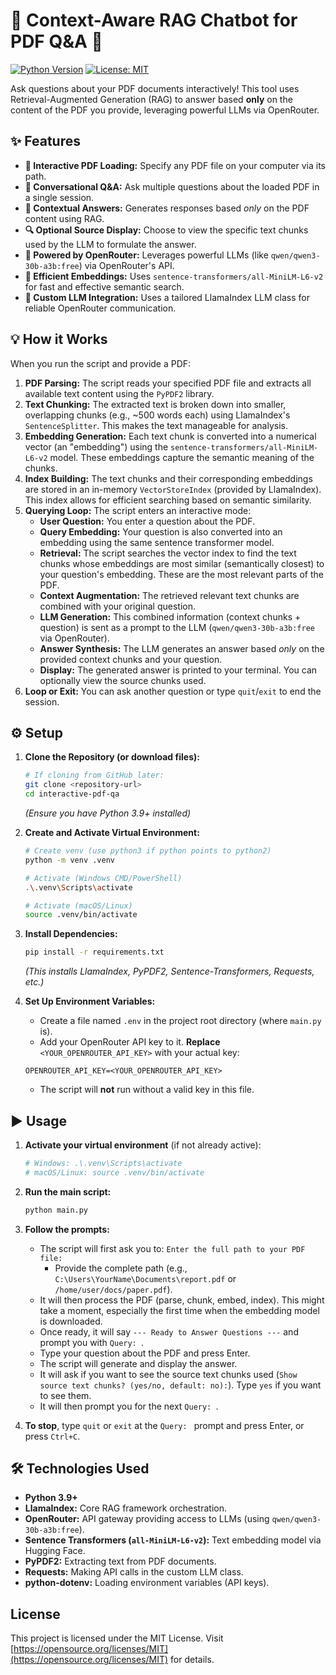 # 📄 Context-Aware RAG Chatbot for PDF Q&A 🧠

[![Python Version](https://img.shields.io/badge/python-3.9%2B-blue.svg)](https://python.org/downloads/)
[![License: MIT](https://img.shields.io/badge/License-MIT-yellow.svg)](https://opensource.org/licenses/MIT)

Ask questions about your PDF documents interactively! This tool uses Retrieval-Augmented Generation (RAG) to answer based **only** on the content of the PDF you provide, leveraging powerful LLMs via OpenRouter.

## ✨ Features

*   **📄 Interactive PDF Loading:** Specify any PDF file on your computer via its path.
*   **💬 Conversational Q&A:** Ask multiple questions about the loaded PDF in a single session.
*   **🧠 Contextual Answers:** Generates responses based *only* on the PDF content using RAG.
*   **🔍 Optional Source Display:** Choose to view the specific text chunks used by the LLM to formulate the answer.
*   **🤖 Powered by OpenRouter:** Leverages powerful LLMs (like `qwen/qwen3-30b-a3b:free`) via OpenRouter's API.
*   **🚀 Efficient Embeddings:** Uses `sentence-transformers/all-MiniLM-L6-v2` for fast and effective semantic search.
*   **🔌 Custom LLM Integration:** Uses a tailored LlamaIndex LLM class for reliable OpenRouter communication.

## 💡 How it Works

When you run the script and provide a PDF:

1.  **PDF Parsing:** The script reads your specified PDF file and extracts all available text content using the `PyPDF2` library.
2.  **Text Chunking:** The extracted text is broken down into smaller, overlapping chunks (e.g., ~500 words each) using LlamaIndex's `SentenceSplitter`. This makes the text manageable for analysis.
3.  **Embedding Generation:** Each text chunk is converted into a numerical vector (an "embedding") using the `sentence-transformers/all-MiniLM-L6-v2` model. These embeddings capture the semantic meaning of the chunks.
4.  **Index Building:** The text chunks and their corresponding embeddings are stored in an in-memory `VectorStoreIndex` (provided by LlamaIndex). This index allows for efficient searching based on semantic similarity.
5.  **Querying Loop:** The script enters an interactive mode:
    *   **User Question:** You enter a question about the PDF.
    *   **Query Embedding:** Your question is also converted into an embedding using the same sentence transformer model.
    *   **Retrieval:** The script searches the vector index to find the text chunks whose embeddings are most similar (semantically closest) to your question's embedding. These are the most relevant parts of the PDF.
    *   **Context Augmentation:** The retrieved relevant text chunks are combined with your original question.
    *   **LLM Generation:** This combined information (context chunks + question) is sent as a prompt to the LLM (`qwen/qwen3-30b-a3b:free` via OpenRouter).
    *   **Answer Synthesis:** The LLM generates an answer based *only* on the provided context chunks and your question.
    *   **Display:** The generated answer is printed to your terminal. You can optionally view the source chunks used.
6.  **Loop or Exit:** You can ask another question or type `quit`/`exit` to end the session.

## ⚙️ Setup

1.  **Clone the Repository (or download files):**
    ```bash
    # If cloning from GitHub later:
    git clone <repository-url>
    cd interactive-pdf-qa
    ```
    *(Ensure you have Python 3.9+ installed)*

2.  **Create and Activate Virtual Environment:**
    ```bash
    # Create venv (use python3 if python points to python2)
    python -m venv .venv

    # Activate (Windows CMD/PowerShell)
    .\.venv\Scripts\activate

    # Activate (macOS/Linux)
    source .venv/bin/activate
    ```

3.  **Install Dependencies:**
    ```bash
    pip install -r requirements.txt
    ```
    *(This installs LlamaIndex, PyPDF2, Sentence-Transformers, Requests, etc.)*

4.  **Set Up Environment Variables:**
    *   Create a file named `.env` in the project root directory (where `main.py` is).
    *   Add your OpenRouter API key to it. **Replace** `<YOUR_OPENROUTER_API_KEY>` with your actual key:
      ```plaintext
      OPENROUTER_API_KEY=<YOUR_OPENROUTER_API_KEY>
      ```
    *   The script will **not** run without a valid key in this file.

## ▶️ Usage

1.  **Activate your virtual environment** (if not already active):
    ```bash
    # Windows: .\.venv\Scripts\activate
    # macOS/Linux: source .venv/bin/activate
    ```

2.  **Run the main script:**
    ```bash
    python main.py
    ```

3.  **Follow the prompts:**
    *   The script will first ask you to: `Enter the full path to your PDF file: `
        *   Provide the complete path (e.g., `C:\Users\YourName\Documents\report.pdf` or `/home/user/docs/paper.pdf`).
    *   It will then process the PDF (parse, chunk, embed, index). This might take a moment, especially the first time when the embedding model is downloaded.
    *   Once ready, it will say `--- Ready to Answer Questions ---` and prompt you with `Query: `.
    *   Type your question about the PDF and press Enter.
    *   The script will generate and display the answer.
    *   It will ask if you want to see the source text chunks used (`Show source text chunks? (yes/no, default: no):`). Type `yes` if you want to see them.
    *   It will then prompt you for the next `Query: `.

4.  **To stop**, type `quit` or `exit` at the `Query: ` prompt and press Enter, or press `Ctrl+C`.

## 🛠️ Technologies Used

*   **Python 3.9+**
*   **LlamaIndex:** Core RAG framework orchestration.
*   **OpenRouter:** API gateway providing access to LLMs (using `qwen/qwen3-30b-a3b:free`).
*   **Sentence Transformers (`all-MiniLM-L6-v2`):** Text embedding model via Hugging Face.
*   **PyPDF2:** Extracting text from PDF documents.
*   **Requests:** Making API calls in the custom LLM class.
*   **python-dotenv:** Loading environment variables (API keys).

## License

This project is licensed under the MIT License. Visit [https://opensource.org/licenses/MIT](https://opensource.org/licenses/MIT) for details.
